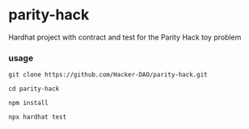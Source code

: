 # parity-hack
Hardhat project with contract and test for the Parity Hack toy problem

### usage
```
git clone https://github.com/Hacker-DAO/parity-hack.git

cd parity-hack

npm install

npx hardhat test
```
